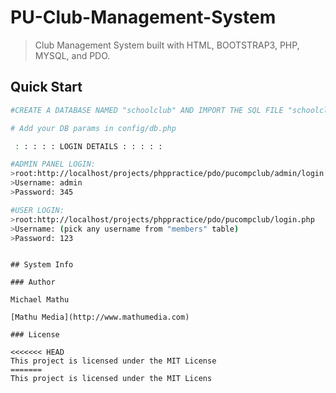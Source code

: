 # PU-Club-Management-System

> Club Management System built with HTML, BOOTSTRAP3, PHP, MYSQL, and PDO.


## Quick Start

```bash
#CREATE A DATABASE NAMED "schoolclub" AND IMPORT THE SQL FILE "schoolclub.sql" FROM THE "sql file" FOLDER

# Add your DB params in config/db.php

 : : : : : LOGIN DETAILS : : : : : 

#ADMIN PANEL LOGIN:
>root:http://localhost/projects/phppractice/pdo/pucompclub/admin/login.php
>Username: admin
>Password: 345

#USER LOGIN:
>root:http://localhost/projects/phppractice/pdo/pucompclub/login.php
>Username: (pick any username from "members" table)
>Password: 123
```
```

## System Info

### Author

Michael Mathu

[Mathu Media](http://www.mathumedia.com)

### License

<<<<<<< HEAD
This project is licensed under the MIT License
=======
This project is licensed under the MIT Licens
